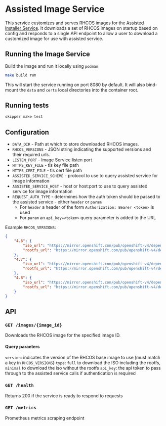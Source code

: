 # Assisted Image Service

This service customizes and serves RHCOS images for the [Assisted Installer Service](https://github.com/openshift/assisted-service).
It downloads a set of RHCOS images on startup based on config and responds to a single API endpoint to allow a user to download a customized image for use with assisted service.

## Running the Image Service

Build the image and run it locally using `podman`

```bash
make build run
```

This will start the service running on port 8080 by default.
It will also bind-mount the `data` and `certs` local directories into the container root.

## Running tests

```bash
skipper make test
```

## Configuration

- `DATA_DIR` - Path at which to store downloaded RHCOS images.
- `RHCOS_VERSIONS` - JSON string indicating the supported versions and their required urls.
- `LISTEN_PORT` - Image Service listen port
- `HTTPS_KEY_FILE` - tls key file path
- `HTTPS_CERT_FILE` - tls cert file path
- `ASSISTED_SERVICE_SCHEME` - protocol to use to query assisted service for image information
- `ASSISTED_SERVICE_HOST` - host or host:port to use to query assisted service for image information
- `REQUEST_AUTH_TYPE` - determines how the auth token should be passed to the assisted service - either `header` or `param`
  - For `header` a header of the form `Authorization: Bearer <token>` is used
  - For `param` an `api_key=<token>` query parameter is added to the URL

Example `RHCOS_VERSIONS`:
```json
{
	"4.6": {
		"iso_url": "https://mirror.openshift.com/pub/openshift-v4/dependencies/rhcos/4.6/4.6.8/rhcos-4.6.8-x86_64-live.x86_64.iso",
		"rootfs_url": "https://mirror.openshift.com/pub/openshift-v4/dependencies/rhcos/4.6/4.6.8/rhcos-live-rootfs.x86_64.img"
	},
	"4.7": {
		"iso_url": "https://mirror.openshift.com/pub/openshift-v4/dependencies/rhcos/4.7/4.7.13/rhcos-4.7.13-x86_64-live.x86_64.iso",
		"rootfs_url": "https://mirror.openshift.com/pub/openshift-v4/dependencies/rhcos/4.7/4.7.13/rhcos-live-rootfs.x86_64.img"
	},
	"4.8": {
		"iso_url": "https://mirror.openshift.com/pub/openshift-v4/dependencies/rhcos/pre-release/4.8.0-rc.3/rhcos-4.8.0-rc.3-x86_64-live.x86_64.iso",
		"rootfs_url": "https://mirror.openshift.com/pub/openshift-v4/dependencies/rhcos/pre-release/4.8.0-rc.3/rhcos-live-rootfs.x86_64.img"
	}
}
```

## API

### `GET /images/{image_id}`

Downloads the RHCOS image for the specified image ID.

#### Query paraeters

`version`: indicates the version of the RHCOS base image to use (must match a key in `RHCOS_VERSIONS`)
`type`: `full` to download the ISO including the rootfs, `minimal` to download the iso without the rootfs
`api_key`: the api token to pass through to the assisted service calls if authentication is required

### `GET /health`

Returns 200 if the service is ready to respond to requests

### `GET /metrics`

Prometheus metrics scraping endpoint

